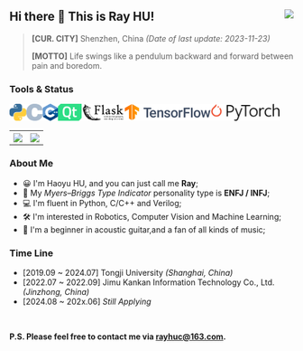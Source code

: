 ## Hi there 👋 This is Ray HU! <img align="right" src="https://komarev.com/ghpvc/?username=RayCorleone" />

> **[CUR. CITY]** Shenzhen, China *(Date of last update: 2023-11-23)*
>
> **[MOTTO]** Life swings like a pendulum backward and forward between pain and boredom.

### **Tools &  Status**</br>

<code><img height="30" src="./resource/Python.png"></code><code><img height="30" src="./resource/c.svg"></code><code><img height="30" src="./resource/C++.svg"></code><code><img height="30" src="./resource/Qt.svg"></code><code><img height="30" src="./resource/Flask.svg"></code><code><img height="30" src="./resource/TensorFlow.png"></code><code><img height="30" src="./resource/PyTorch.svg"></code>

<table cellspacing="0" cellpadding="0">
  <tr align="center" valign="middle">
    <td><img align="center" src="https://github-readme-stats.vercel.app/api?username=RayCorleone&show_icons=true&count_private=true&hide=contribs"></td>
    <td><img align="center" src="https://github-readme-stats.vercel.app/api/top-langs/?username=RayCorleone&layout=compact&hide=VHDL,Assembly,SystemVerilog,Tcl,Shell"></td>
  </tr>
</table>

### **About Me**

- 😀 I'm Haoyu HU, and you can just call me **Ray**;
- 📰 My *Myers–Briggs Type Indicator* personality type is **ENFJ / INFJ**;
- 💻 I'm fluent in Python, C/C++ and Verilog;
- 🛠 I'm interested in Robotics, Computer Vision and Machine Learning;
- 🎸 I'm a beginner in acoustic guitar,and a fan of all kinds of music;

### Time Line

- [2019.09 ~ 2024.07] Tongji University *(Shanghai, China)*
- [2022.07 ~ 2022.09] Jimu Kankan Information Technology Co., Ltd. *(Jinzhong, China)*
- [2024.08 ~ 202x.06] *Still Applying*

</br>

**P.S. Please feel free to contact me via [rayhuc@163.com](mailto:rayhuc@163.com).**
